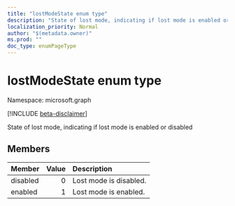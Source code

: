 ```yaml
---
title: "lostModeState enum type"
description: "State of lost mode, indicating if lost mode is enabled or disabled"
localization_priority: Normal
author: "$(metadata.owner)"
ms.prod: ""
doc_type: enumPageType
---
```


# lostModeState enum type

Namespace: microsoft.graph

[!INCLUDE [beta-disclaimer](../../includes/beta-disclaimer.md)]

State of lost mode, indicating if lost mode is enabled or disabled

## Members

| Member   | Value | Description            |
| :------- | ----: | :--------------------- |
| disabled | 0     | Lost mode is disabled. |
| enabled  | 1     | Lost mode is enabled.  |